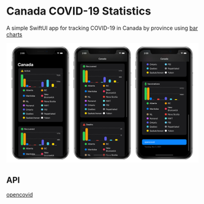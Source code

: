 # Canada COVID-19 Statistics
A simple SwiftUI app for tracking COVID-19 in Canada by province using [bar charts](https://github.com/mecid/SwiftUICharts)

<img src="8EF43C56-A852-422E-B74B-1DF07FC34114.png"/>

## API
[opencovid](https://opencovid.ca/api/)